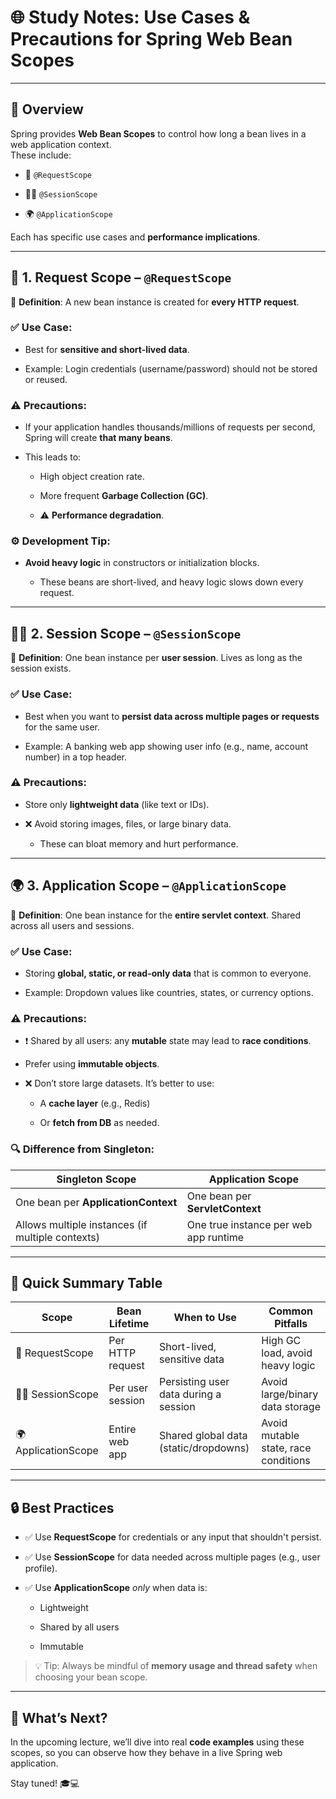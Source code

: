 # 🌐 Study Notes: Use Cases & Precautions for Spring Web Bean Scopes

---

## 📌 Overview

Spring provides **Web Bean Scopes** to control how long a bean lives in a web application context.  
These include:

- 🔁 `@RequestScope`
    
- 🧑‍💻 `@SessionScope`
    
- 🌍 `@ApplicationScope`
    

Each has specific use cases and **performance implications**.

---

## 🔁 1. Request Scope – `@RequestScope`

📌 **Definition**: A new bean instance is created for **every HTTP request**.

### ✅ Use Case:

- Best for **sensitive and short-lived data**.
    
- Example: Login credentials (username/password) should not be stored or reused.
    

### ⚠️ Precautions:

- If your application handles thousands/millions of requests per second, Spring will create **that many beans**.
    
- This leads to:
    
    - High object creation rate.
        
    - More frequent **Garbage Collection (GC)**.
        
    - ⚠️ **Performance degradation**.
        

### ⚙️ Development Tip:

- **Avoid heavy logic** in constructors or initialization blocks.
    
    - These beans are short-lived, and heavy logic slows down every request.
        

---

## 🧑‍💻 2. Session Scope – `@SessionScope`

📌 **Definition**: One bean instance per **user session**. Lives as long as the session exists.

### ✅ Use Case:

- Best when you want to **persist data across multiple pages or requests** for the same user.
    
- Example: A banking web app showing user info (e.g., name, account number) in a top header.
    

### ⚠️ Precautions:

- Store only **lightweight data** (like text or IDs).
    
- ❌ Avoid storing images, files, or large binary data.
    
    - These can bloat memory and hurt performance.
        

---

## 🌍 3. Application Scope – `@ApplicationScope`

📌 **Definition**: One bean instance for the **entire servlet context**. Shared across all users and sessions.

### ✅ Use Case:

- Storing **global, static, or read-only data** that is common to everyone.
    
- Example: Dropdown values like countries, states, or currency options.
    

### ⚠️ Precautions:

- ❗ Shared by all users: any **mutable** state may lead to **race conditions**.
    
- Prefer using **immutable objects**.
    
- ❌ Don’t store large datasets. It’s better to use:
    
    - A **cache layer** (e.g., Redis)
        
    - Or **fetch from DB** as needed.
        

### 🔍 Difference from Singleton:

|Singleton Scope|Application Scope|
|---|---|
|One bean per **ApplicationContext**|One bean per **ServletContext**|
|Allows multiple instances (if multiple contexts)|One true instance per web app runtime|

---

## 🧠 Quick Summary Table

|Scope|Bean Lifetime|When to Use|Common Pitfalls|
|---|---|---|---|
|🔁 RequestScope|Per HTTP request|Short-lived, sensitive data|High GC load, avoid heavy logic|
|🧑‍💻 SessionScope|Per user session|Persisting user data during a session|Avoid large/binary data storage|
|🌍 ApplicationScope|Entire web app|Shared global data (static/dropdowns)|Avoid mutable state, race conditions|

---

## 🔒 Best Practices

- ✅ Use **RequestScope** for credentials or any input that shouldn't persist.
    
- ✅ Use **SessionScope** for data needed across multiple pages (e.g., user profile).
    
- ✅ Use **ApplicationScope** _only_ when data is:
    
    - Lightweight
        
    - Shared by all users
        
    - Immutable
        

> 💡 Tip: Always be mindful of **memory usage and thread safety** when choosing your bean scope.

---

## 🚀 What’s Next?

In the upcoming lecture, we’ll dive into real **code examples** using these scopes, so you can observe how they behave in a live Spring web application.

Stay tuned! 🎓💻